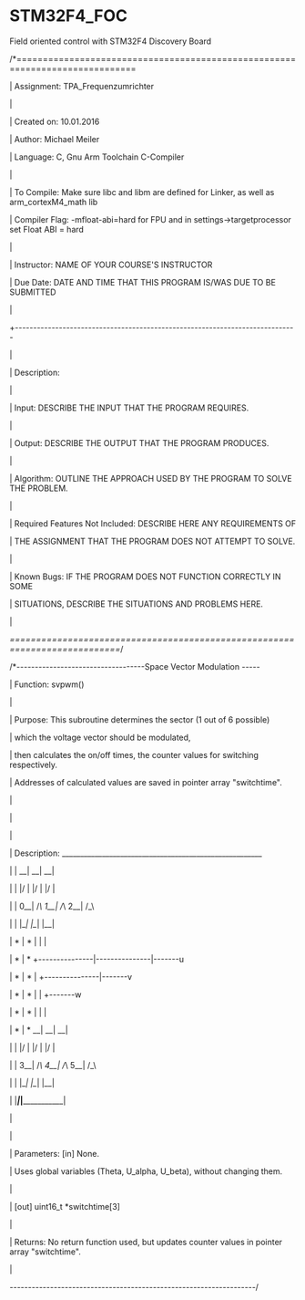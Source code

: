 # STM32F4_FOC
Field oriented control with STM32F4 Discovery Board


/*=============================================================================

 |   Assignment:  TPA_Frequenzumrichter

 |

 |	Created on:	10.01.2016

 |          Author:	Michael Meiler

 |    	  Language:	C, Gnu Arm Toolchain C-Compiler

 |

 |	To Compile:	Make sure libc and libm are defined for Linker, as well as arm_cortexM4_math lib

 |   Compiler Flag:	-mfloat-abi=hard for FPU and in settings->targetprocessor set Float ABI = hard

 |

 |   	Instructor:  	NAME OF YOUR COURSE'S INSTRUCTOR

 |   	  Due Date:  	DATE AND TIME THAT THIS PROGRAM IS/WAS DUE TO BE SUBMITTED

 |

 +-----------------------------------------------------------------------------

 |

 |  Description:

 |

 |        Input:  DESCRIBE THE INPUT THAT THE PROGRAM REQUIRES.

 |

 |       Output:  DESCRIBE THE OUTPUT THAT THE PROGRAM PRODUCES.

 |

 |    Algorithm:  OUTLINE THE APPROACH USED BY THE PROGRAM TO SOLVE THE PROBLEM.

 |

 |   Required Features Not Included:  DESCRIBE HERE ANY REQUIREMENTS OF 

 |			THE ASSIGNMENT THAT THE PROGRAM DOES NOT ATTEMPT TO SOLVE.

 |

 |   Known Bugs:  IF THE PROGRAM DOES NOT FUNCTION CORRECTLY IN SOME

 |      	  SITUATIONS, DESCRIBE THE SITUATIONS AND PROBLEMS HERE.

 |

 *===========================================================================*/





/*-----------------------------------Space Vector Modulation -----

|  Function:	svpwm()

|

|  Purpose:	This subroutine determines the sector (1 out of 6 possible)

|		which the voltage vector should be modulated,

|		then calculates the on/off times, the counter values for switching respectively.

|		Addresses of calculated values are saved in pointer array "switchtime".

|

|

|

|  Description:	_______________________________________________________

|			   |         __|	     __|	     __|

|			   |	   |/  |	   |/  | 	   |/  |

|			   |    0__|  /_\       1__|  /_\       2__|  /_\

|			   |	   |\__| 	   |\__| 	   |\__|

|	 		 * | *	       |	       |	       |

|     		      *    |    *      +---------------|---------------|-------u

|                    *     |     *     |	       +---------------|-------v

|                    *     |     *     |	       |	       +-------w

|                     *    |    *      |	       |	       |

|                        * | *	     __|	     __|	     __|

|			   |  	   |/  |	   |/  |	   |/  |

|			   |    3__|  /_\       4__|  /_\       5__|  /_\

|			   |	   |\__|	   |\__|	   |\__|

|			   |___________|_______________|_______________|

|

|

|  Parameters:	[in]	None.

|			Uses global variables (Theta, U_alpha, U_beta), without changing them.

|

|		[out]	uint16_t *switchtime[3]

|

|  Returns:  	No return function used, but updates counter values in pointer array "switchtime".

|

*-------------------------------------------------------------------*/
